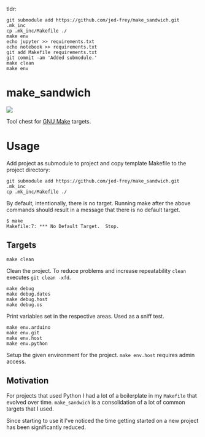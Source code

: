 tldr:

```shell
git submodule add https://github.com/jed-frey/make_sandwich.git .mk_inc
cp .mk_inc/Makefile ./
make env
echo jupyter >> requirements.txt
echo notebook >> requirements.txt
git add Makefile requirements.txt
git commit -am 'Added submodule.'
make clean
make env
```

# make_sandwich

![](https://imgs.xkcd.com/comics/sandwich.png )

Tool chest for [GNU Make](https://www.gnu.org/software/make/) targets.

# Usage

Add project as submodule to project and copy template Makefile to the project directory:

    git submodule add https://github.com/jed-frey/make_sandwich.git .mk_inc
    cp .mk_inc/Makefile ./

By default, intentionally, there is no target. Running make after the above commands should result in a message that there is no default target.

    $ make
    Makefile:7: *** No Default Target.  Stop.

## Targets

    make clean

Clean the project. To reduce problems and increase repeatability ```clean``` executes ```git clean -xfd```. 

    make debug
    make debug.dates
    make debug.host
    make debug.os

Print variables set in the respective areas. Used as a sniff test.

    make env.arduino
    make env.git
    make env.host
    make env.python

Setup the given environment for the project. ```make env.host``` requires admin access.


## Motivation

For projects that used Python I had a lot of a boilerplate in my ```Makefile``` that evolved over time. ```make_sandwich``` is a consolidation of a lot of common targets that I used.

Since starting to use it I've noticed the time getting started on a new project has been significantly reduced.
